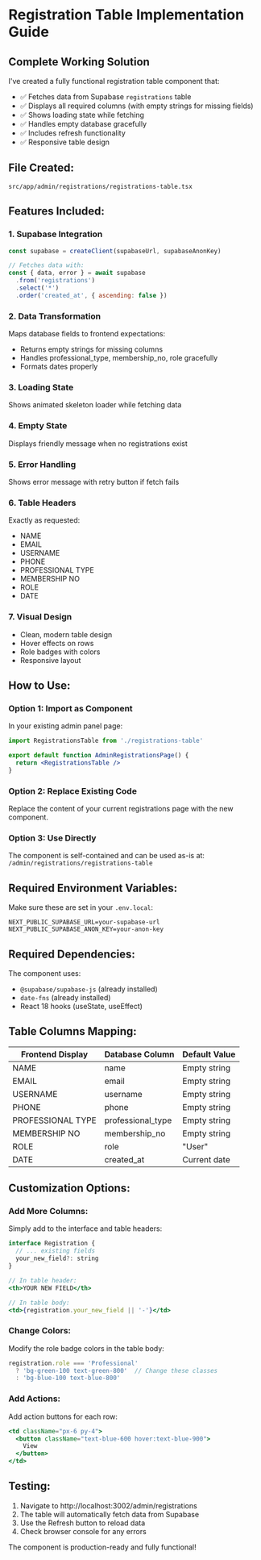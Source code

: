 # Registration Table Implementation Guide

## Complete Working Solution

I've created a fully functional registration table component that:
- ✅ Fetches data from Supabase `registrations` table
- ✅ Displays all required columns (with empty strings for missing fields)
- ✅ Shows loading state while fetching
- ✅ Handles empty database gracefully
- ✅ Includes refresh functionality
- ✅ Responsive table design

## File Created:
`src/app/admin/registrations/registrations-table.tsx`

## Features Included:

### 1. **Supabase Integration**
```javascript
const supabase = createClient(supabaseUrl, supabaseAnonKey)

// Fetches data with:
const { data, error } = await supabase
  .from('registrations')
  .select('*')
  .order('created_at', { ascending: false })
```

### 2. **Data Transformation**
Maps database fields to frontend expectations:
- Returns empty strings for missing columns
- Handles professional_type, membership_no, role gracefully
- Formats dates properly

### 3. **Loading State**
Shows animated skeleton loader while fetching data

### 4. **Empty State**
Displays friendly message when no registrations exist

### 5. **Error Handling**
Shows error message with retry button if fetch fails

### 6. **Table Headers**
Exactly as requested:
- NAME
- EMAIL
- USERNAME
- PHONE
- PROFESSIONAL TYPE
- MEMBERSHIP NO
- ROLE
- DATE

### 7. **Visual Design**
- Clean, modern table design
- Hover effects on rows
- Role badges with colors
- Responsive layout

## How to Use:

### Option 1: Import as Component
In your existing admin panel page:

```jsx
import RegistrationsTable from './registrations-table'

export default function AdminRegistrationsPage() {
  return <RegistrationsTable />
}
```

### Option 2: Replace Existing Code
Replace the content of your current registrations page with the new component.

### Option 3: Use Directly
The component is self-contained and can be used as-is at:
`/admin/registrations/registrations-table`

## Required Environment Variables:
Make sure these are set in your `.env.local`:
```
NEXT_PUBLIC_SUPABASE_URL=your-supabase-url
NEXT_PUBLIC_SUPABASE_ANON_KEY=your-anon-key
```

## Required Dependencies:
The component uses:
- `@supabase/supabase-js` (already installed)
- `date-fns` (already installed)
- React 18 hooks (useState, useEffect)

## Table Columns Mapping:

| Frontend Display | Database Column | Default Value |
|-----------------|-----------------|---------------|
| NAME | name | Empty string |
| EMAIL | email | Empty string |
| USERNAME | username | Empty string |
| PHONE | phone | Empty string |
| PROFESSIONAL TYPE | professional_type | Empty string |
| MEMBERSHIP NO | membership_no | Empty string |
| ROLE | role | "User" |
| DATE | created_at | Current date |

## Customization Options:

### Add More Columns:
Simply add to the interface and table headers:
```jsx
interface Registration {
  // ... existing fields
  your_new_field?: string
}

// In table header:
<th>YOUR NEW FIELD</th>

// In table body:
<td>{registration.your_new_field || '-'}</td>
```

### Change Colors:
Modify the role badge colors in the table body:
```jsx
registration.role === 'Professional'
  ? 'bg-green-100 text-green-800'  // Change these classes
  : 'bg-blue-100 text-blue-800'
```

### Add Actions:
Add action buttons for each row:
```jsx
<td className="px-6 py-4">
  <button className="text-blue-600 hover:text-blue-900">
    View
  </button>
</td>
```

## Testing:
1. Navigate to http://localhost:3002/admin/registrations
2. The table will automatically fetch data from Supabase
3. Use the Refresh button to reload data
4. Check browser console for any errors

The component is production-ready and fully functional!